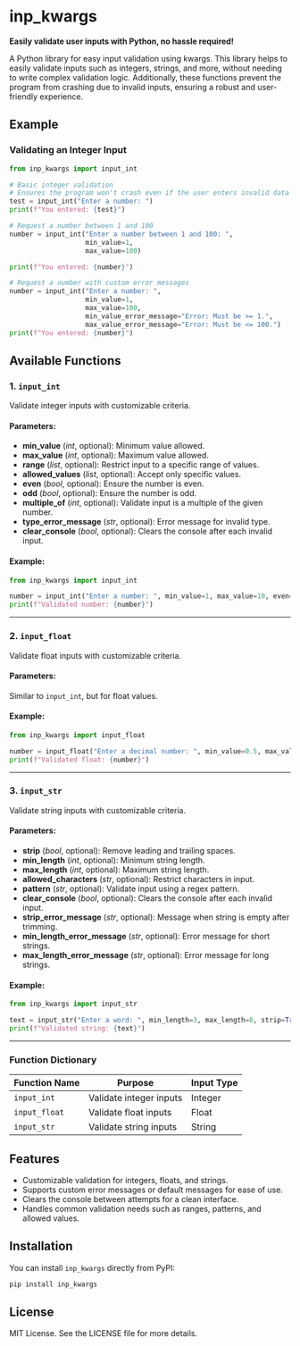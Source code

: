 # inp_kwargs
**Easily validate user inputs with Python, no hassle required!**

A Python library for easy input validation using kwargs. This library helps to easily validate inputs such as integers, strings, and more, without needing to write complex validation logic. Additionally, these functions prevent the program from crashing due to invalid inputs, ensuring a robust and user-friendly experience.

## Example

### Validating an Integer Input

```python
from inp_kwargs import input_int

# Basic integer validation
# Ensures the program won't crash even if the user enters invalid data (e.g., a string).
test = input_int("Enter a number: ")
print(f"You entered: {test}")

# Request a number between 1 and 100
number = input_int("Enter a number between 1 and 100: ",
                   min_value=1,
                   max_value=100)

print(f"You entered: {number}")

# Request a number with custom error messages
number = input_int("Enter a number: ",
                   min_value=1,
                   max_value=100,
                   min_value_error_message="Error: Must be >= 1.",
                   max_value_error_message="Error: Must be <= 100.")
print(f"You entered: {number}")
```

## Available Functions
### 1. `input_int`
   Validate integer inputs with customizable criteria.

   #### Parameters:
   - **min_value** (*int*, optional): Minimum value allowed.
   - **max_value** (*int*, optional): Maximum value allowed.
   - **range** (*list*, optional): Restrict input to a specific range of values.
   - **allowed_values** (*list*, optional): Accept only specific values.
   - **even** (*bool*, optional): Ensure the number is even.
   - **odd** (*bool*, optional): Ensure the number is odd.
   - **multiple_of** (*int*, optional): Validate input is a multiple of the given number.
   - **type_error_message** (*str*, optional): Error message for invalid type.
   - **clear_console** (*bool*, optional): Clears the console after each invalid input.

   #### Example:
   ```python
   from inp_kwargs import input_int

   number = input_int("Enter a number: ", min_value=1, max_value=10, even=True)
   print(f"Validated number: {number}")
   ```

---

### 2. `input_float`
   Validate float inputs with customizable criteria.

   #### Parameters:
   Similar to `input_int`, but for float values.

   #### Example:
   ```python
   from inp_kwargs import input_float

   number = input_float("Enter a decimal number: ", min_value=0.5, max_value=9.9)
   print(f"Validated float: {number}")
   ```

---

### 3. `input_str`
   Validate string inputs with customizable criteria.

   #### Parameters:
   - **strip** (*bool*, optional): Remove leading and trailing spaces.
   - **min_length** (*int*, optional): Minimum string length.
   - **max_length** (*int*, optional): Maximum string length.
   - **allowed_characters** (*str*, optional): Restrict characters in input.
   - **pattern** (*str*, optional): Validate input using a regex pattern.
   - **clear_console** (*bool*, optional): Clears the console after each invalid input.
   - **strip_error_message** (*str*, optional): Message when string is empty after trimming.
   - **min_length_error_message** (*str*, optional): Error message for short strings.
   - **max_length_error_message** (*str*, optional): Error message for long strings.

   #### Example:
   ```python
   from inp_kwargs import input_str

   text = input_str("Enter a word: ", min_length=3, max_length=8, strip=True, allowed_characters="abcdefghijklmnopqrstuvwxyz")
   print(f"Validated string: {text}")
   ```

---

### Function Dictionary
| Function Name | Purpose                        | Input Type |
|---------------|--------------------------------|------------|
| `input_int`   | Validate integer inputs        | Integer    |
| `input_float` | Validate float inputs          | Float      |
| `input_str`   | Validate string inputs         | String     |

## Features
- Customizable validation for integers, floats, and strings.
- Supports custom error messages or default messages for ease of use.
- Clears the console between attempts for a clean interface.
- Handles common validation needs such as ranges, patterns, and allowed values.

## Installation
You can install `inp_kwargs` directly from PyPI:
```bash
pip install inp_kwargs
```

## License
MIT License. See the LICENSE file for more details.

